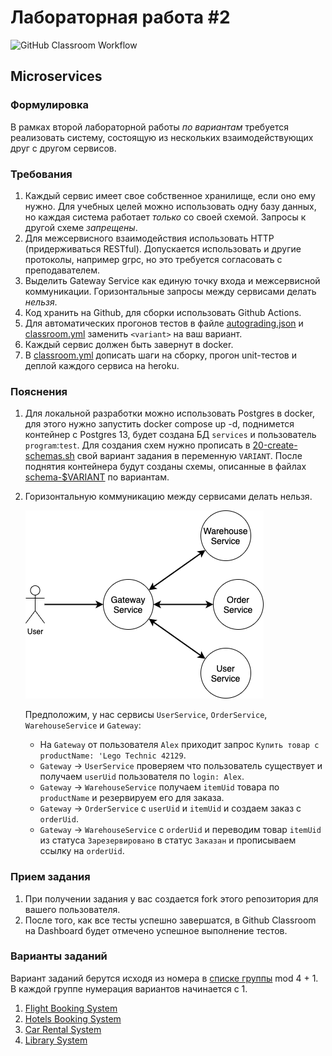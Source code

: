 # Лабораторная работа #2

![GitHub Classroom Workflow](../../workflows/GitHub%20Classroom%20Workflow/badge.svg?branch=master)

## Microservices

### Формулировка

В рамках второй лабораторной работы _по вариантам_ требуется реализовать систему, состоящую из нескольких
взаимодействующих друг с другом сервисов.

### Требования

1. Каждый сервис имеет свое собственное хранилище, если оно ему нужно. Для учебных целей можно использовать одну базу
   данных, но каждая система работает _только_ со своей схемой. Запросы к другой схеме _запрещены_.
1. Для межсервисного взаимодействия использовать HTTP (придерживаться RESTful). Допускается использовать и другие
   протоколы, например grpc, но это требуется согласовать с преподавателем.
1. Выделить Gateway Service как единую точку входа и межсервисной коммуникации. Горизонтальные запросы между сервисами
   делать _нельзя_.
1. Код хранить на Github, для сборки использовать Github Actions.
1. Для автоматических прогонов тестов в файле [autograding.json](.github/classroom/autograding.json)
   и [classroom.yml](.github/workflows/classroom.yml) заменить `<variant>` на ваш вариант.
1. Каждый сервис должен быть завернут в docker.
1. В [classroom.yml](.github/workflows/classroom.yml) дописать шаги на сборку, прогон unit-тестов и деплой каждого
   сервиса на heroku.

### Пояснения

1. Для локальной разработки можно использовать Postgres в docker, для этого нужно запустить docker compose up -d,
   поднимется контейнер с Postgres 13, будет создана БД `services` и пользователь `program`:`test`. Для создания схем
   нужно прописать в [20-create-schemas.sh](postgres/20-create-schemas.sh) свой вариант задания в переменную `VARIANT`.
   После поднятия контейнера будут созданы схемы, описанные в файлах [schema-$VARIANT](postgres/schemes) по вариантам.
1. Горизонтальную коммуникацию между сервисами делать нельзя.

   ![Services](images/services.png)

   Предположим, у нас сервисы `UserService`, `OrderService`,
   `WarehouseService` и `Gateway`:
    * На `Gateway` от пользователя `Alex` приходит запрос `Купить товар с productName: 'Lego Technic 42129`.
    * `Gateway` -> `UserService` проверяем что пользователь существует и получаем `userUid` пользователя
      по `login: Alex`.
    * `Gateway` -> `WarehouseService` получаем `itemUid` товара по `productName` и резервируем его для заказа.
    * `Gateway` -> `OrderService` с `userUid` и `itemUid` и создаем заказ с `orderUid`.
    * `Gateway` -> `WarehouseService` с `orderUid` и переводим товар `itemUid` из статуса `Зарезервировано` в
      статус `Заказан` и прописываем ссылку на `orderUid`.

### Прием задания

1. При получении задания у вас создается fork этого репозитория для вашего пользователя.
1. После того, как все тесты успешно завершатся, в Github Classroom на Dashboard будет отмечено успешное выполнение
   тестов.

### Варианты заданий

Вариант заданий берутся исходя из номера
в [списке группы](https://docs.google.com/spreadsheets/d/1BT5iLgERiWUPPn4gtOQk4KfHjVOTQbUS7ragAJrl6-Q) mod 4 + 1. В
каждой группе нумерация вариантов начинается с 1.

1. [Flight Booking System](v1/README.md)
1. [Hotels Booking System](v2/README.md)
1. [Car Rental System](v3/README.md)
1. [Library System](v4/README.md)
